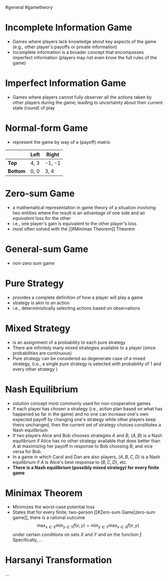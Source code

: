 #general #gametheory 

# Incomplete Information Game
- Games where players lack knowledge about key aspects of the game (e.g., other player's payoffs or private information)
- Incomplete information is a broader concept that encompasses imperfect information (players may not even know the full rules of the game)

# Imperfect Information Game
- Games where players cannot fully observer all the actions taken by other players during the game; leading to uncertainty about their current state (round) of play

# Normal-form Game
- represent the game by way of a (payoff) matrix

|            | Left | Right  |
| ---------- | ---- | ------ |
| **Top**    | 4, 3 | -1, -1 |
| **Bottom** | 0, 0 | 3, 4   |
# Zero-sum Game
- a mathematical representation in game theory of a situation involving two entities where the result is an advantage of one side and an *equivalent* loss for the other
- i.e., one player's gain is equivalent to the other player's loss
- most often solved with the [[#Minimax Theorem]] Theorem
# General-sum Game
- non-zero sum game
# Pure Strategy
- provides a complete definition of how a player will play a game
- strategy is akin to an action
- i.e., deterministically selecting actions based on observations
# Mixed Strategy
- is an assignment of a probability to each pure strategy 
- There are infinitely many mixed strategies available to a player (since probabilities are continuous)
- Pure strategy can be considered as degenerate case of a mixed strategy, (i.e., a single pure strategy is selected with probability of 1 and every other strategy )
# Nash Equilibrium
- solution concept most commonly used for non-cooperative games
- If each player has chosen a strategy (i.e., action plan based on what has happened so far in the game) and no one can increase one's own expected payoff by changing one's strategy while other players keep theirs unchanged, then the current set of strategy choices constitutes a Nash equilibrium
- If two players Alice and Bob chooses strategies $A$ and $B$, $(A,B)$ is a Nash equilibrium if Alice has no other strategy available that does better than $A$ at maximizing her payoff in response to Bob choosing $B$, and vice versa for Bob.
- In a game in which Carol and Dan are also players, $(A,B,C,D)$ is a Nash equilibrium if $A$ is Alice's best response to $(B,C,D)$, etc.
- **There is a Nash equilibrium (possibly mixed strategy) for every finite game**


# Minimax Theorem
- Minimizes the worst-case potential loss
- States that for every finite, two-person [[#Zero-sum Game|zero-sum game]], there is a rational outcome
$$
\max_{x \in X} \min_{y \in Y}f(x,y) = \min_{y \in Y} \max_{x \in X}f(x,y)
$$
under certain conditions on sets $X$ and $Y$ and on the function $f$. Specifically,...



# Harsanyi Transformation
...